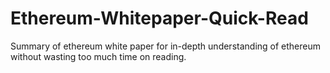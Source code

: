 # Ethereum-Whitepaper-Quick-Read
Summary of ethereum white paper for in-depth understanding of ethereum without wasting too much time on reading.
